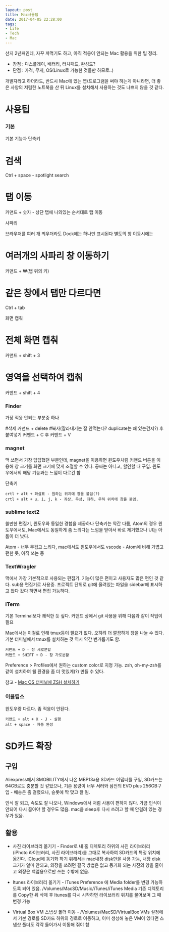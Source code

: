 ```yaml
---
layout: post
title: Mac사용팁
date: 2017-04-05 22:28:00
tags:
- Life
- Tech
- Mac
---
```


산지 2년째인데, 자꾸 까먹기도 하고, 아직 적응이 안되는 Mac 활용을 위한 팁 정리.

- 장점 : 디스플레이, 배터리, 터치패드, 완성도?
- 단점 : 가격, 무게, OS(Linux로 가능한 것들만 하므로..)

개발자라고 하더라도, 반드시 Mac에 있는 앱/프로그램을 써야 하는게 아니라면, 더 좋은 사양의 저렴한 노트북을 산 뒤 Linux를 설치해서 사용하는 것도 나쁘지 않을 것 같다.

# 사용팁


### 기본

기본 기능과 단축키

   # 검색
   Ctrl + space - spotlight search
   # 탭 이동
   커맨드 + 숫자 - 상단 탭에 나와있는 순서대로 탭 이동

사파리

  브라우저를 여러 개 띄우더라도 Dock에는 하나만 표시된다 별도의 창 이동시에는
  # 여러개의 사파리 창 이동하기
  커맨드 + ₩(탭 위의 키)  
  # 같은 창에서 탭만 다르다면
  Ctrl + tab

화면 캡춰

  # 전체 화면 캡춰
  커맨드 + shift + 3
  # 영역을 선택하여 캡춰
  커맨드 + shift + 4

### Finder

가장 적응 안되는 부분중 하나

  #삭제
  커맨드 + delete
  #복사(잘라내기는 잘 안먹는다? duplicate는 왜 있는건지?) 후 붙여넣기
  커맨드 + C 후 커맨드 + V


### magnet

맥 쓰면서 가장 답답했던 부분인데, magnet을 이용하면 윈도우처럼 커맨드 버튼을 이용해 창 크기를 화면 크기에 맞게 조절할 수 있다. 공짜는 아니고, 할인할 때 구입. 윈도우에서의 해당 기능과는 느낌이 다르긴 함

단축키

    crtl + alt + 화살표 - 원하는 위치에 창을 붙임(?)
    crtl + alt + u, i, j, k - 좌상, 우상, 좌하, 우하 위치에 창을 붙임.


### sublime text2

쓸만한 편집기, 윈도우와 동일한 경험을 제공하나 단축키는 약간 다름, Atom의 경우 윈도우에서도, Mac에서도 동일하게 좀 느리다는 느낌을 받아서 바로 제거했으나 UI는 아톰이 더 낫다.

Atom - 너무 무겁고 느리다, mac에서도 윈도우에서도
vscode - Atom에 비해 가볍고 편한 듯, 아직 쓰는 중

### TextWragler

맥에서 가장 기본적으로 사용되는 편집기. 기능이 많은 편이고 사용자도 많은 편인 것 같다. sub용 편집기로 사용중. 프로젝트 단위로 git에 올려있는 파일을 sidebar에 표시하고 왔다 갔다 하면서 편집 가능하다.

### iTerm

기본 Terminal보다 쾌적한 듯 싶다. 커맨드 상에서 git 사용을 위해 다음과 같이 작업이 필요

Mac에서는 이걸로 인해 tmux등이 필요가 없다. 오히려 더 깔끔하게 창을 나눌 수 있다. 기본 터미널에서 tmux를 설치하는 것 역시 약간 번거롭기도 함.

    커맨드 + D - 창 세로분할
    커맨드 + SHIFT + D - 창 가로분할

Preference > Profiles에서 원하는 custom color로 지정 가능. zsh, oh-my-zsh를 같이 설치하여 쉘 환경을 좀 더 멋있게(?) 만들 수 있다.

참고 - [Mac OS 터미널에 ZSH 설치하기](http://thdev.tech/mac/2016/05/01/Mac-ZSH-Install.html)


### 이클립스

윈도우랑 다르다. 좀 적응이 안된다.

    커맨드 + alt + X - J - 실행
    alt + space - 자동 완성



# SD카드 확장

## 구입

Aliexpress에서 8MOBILITY에서 나온 MBP13a용 SD카드 어댑터를 구입, SD카드는 64GB로도 충분할 것 같았으나, 기존 용량이 너무 서러와 삼전의 EVO plus 256GB구입 - 배송은 좀 걸렸으나, 슬롯에 딱 맞고 잘 됨.

인식 잘 되고, 속도도 잘 나오나, Windows에서 처럼 사용이 편하지 않다. 가끔 인식이 안되어 다시 꼽아야 할 경우도 많음. mac을 sleep후 다시 쓰려고 할 때 안걸려 있는 경우가 있음.

## 활용

- 사진 라이브러리 옮기기 - Finder로 내 홈 디렉토리 하위의 사진 라이브러리(iPhoto 라이브러리, 사진 라이브러리)를 그대로 복사하여 SD카드의 특정 위치에 옮긴다.
iCloud에 동기화 하기 위해서는 mac내장 disk만을 사용 가능, 내장 disk크기가 얼마 안되고, 외장을 쓰려면 결국 방법은 없고 동기화 되는 사진의 양을 줄이고 외장은 백업용으로만 쓰는 수밖에 없음.

- Itunes 라이브러리 옮기기 - ITunes Preference 에 Media folder를 변경 가능하도록 되어 있음. /Volumes/MacSD/Music/iTunes/iTunes Media
기존 디렉토리를 Copy한 뒤 삭제 후 Itunes를 다시 시작하면 라이브러리 위치를 물어보며 그 때 변경 가능

- Virtual Box VM 스냅샷 폴더 이동 - /Volumes/MacSD/VirtualBox VMs
설정에서 기본 경로를 SD카드 하위의 경로로 이동하고, 이미 생성해 놓은 VM이 있다면 스냅샷 폴더도 각각 들어가서 이동해 줘야 함




